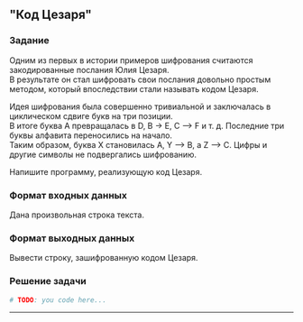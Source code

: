 ## "Код Цезаря"

### Задание

Одним из первых в истории примеров шифрования считаются закодированные послания Юлия Цезаря. \
В результате он стал шифровать свои послания довольно простым методом, который впоследствии стали называть кодом Цезаря.

Идея шифрования была совершенно тривиальной и заключалась в циклическом сдвиге букв на три позиции. \
В итоге буква A превращалась в D, B -> E, C –> F и т. д. Последние три буквы алфавита переносились на начало. \
Таким образом, буква X становилась A, Y –> B, а Z –> C. Цифры и другие символы не подвергались шифрованию.

Напишите программу, реализующую код Цезаря.

### Формат входных данных

Дана произвольная строка текста.

### Формат выходных данных

Вывести строку, зашифрованную кодом Цезаря.

### Решение задачи

```python
# TODO: you code here...
```

---


